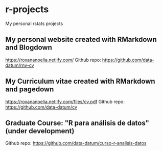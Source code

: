 # r-projects
My personal rstats projects

## My personal website created with RMarkdown and Blogdown 
https://roxananoelia.netlify.com/
Github repo: https://github.com/data-datum/rnv-cv

## My Curriculum vitae created with RMarkdown and pagedown
https://roxananoelia.netlify.com/files/cv.pdf
Github repo: https://github.com/data-datum/cv

## Graduate Course: "R para análisis de datos" (under development)
Github repo: https://github.com/data-datum/curso-r-analisis-datos


